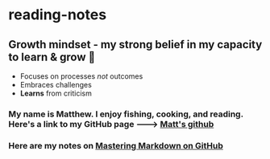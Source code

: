 # reading-notes


## Growth mindset - my strong belief in my capacity to learn & grow :rocket:
- Focuses on processes *not* outcomes
- Embraces challenges
- **Learns** from criticism 

### My name is Matthew. I enjoy fishing, cooking, and reading. Here's a link to my GitHub page ---> [Matt's github](https://github.com/santorsm)

### Here are my notes on [Mastering Markdown on GitHub](https://guides.github.com/features/mastering-markdown/)

